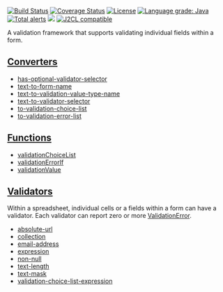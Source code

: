 [![Build Status](https://github.com/mP1/walkingkooka-validation/actions/workflows/build.yaml/badge.svg)](https://github.com/mP1/walkingkooka-validation/actions/workflows/build.yaml/badge.svg)
[![Coverage Status](https://coveralls.io/repos/github/mP1/walkingkooka-validation/badge.svg?branch=master)](https://coveralls.io/repos/github/mP1/walkingkooka-validation?branch=master)
[![License](https://img.shields.io/badge/License-Apache%202.0-blue.svg)](https://opensource.org/licenses/Apache-2.0)
[![Language grade: Java](https://img.shields.io/lgtm/grade/java/g/mP1/walkingkooka-validation.svg?logo=lgtm&logoWidth=18)](https://lgtm.com/projects/g/mP1/walkingkooka-validation/context:java)
[![Total alerts](https://img.shields.io/lgtm/alerts/g/mP1/walkingkooka-validation.svg?logo=lgtm&logoWidth=18)](https://lgtm.com/projects/g/mP1/walkingkooka-validation/alerts/)
![](https://tokei.rs/b1/github/mP1/walkingkooka-validation)
[![J2CL compatible](https://img.shields.io/badge/J2CL-compatible-brightgreen.svg)](https://github.com/mP1/j2cl-central)

A validation framework that supports validating individual fields within a form.

## [Converters](https://github.com/mP1/walkingkooka-convert/blob/master/src/main/java/walkingkooka/convert/Converter.java)

- [has-optional-validator-selector](https://github.com/mP1/walkingkooka-validation/blob/master/src/main/java/walkingkooka/validation/convert/HasOptionalValidatorSelectorConverter.java)
- [text-to-form-name](https://github.com/mP1/walkingkooka-validation/blob/master/src/main/java/walkingkooka/validation/convert/TextToFormNameConverter.java)
- [text-to-validation-value-type-name](https://github.com/mP1/walkingkooka-validation/blob/master/src/main/java/walkingkooka/validation/convert/TextToValidationValueTypeNameConverter.java)
- [text-to-validator-selector](https://github.com/mP1/walkingkooka-validation/blob/master/src/main/java/walkingkooka/validation/convert/TextToValidatorSelectorConverter.java)
- [to-validation-choice-list](https://github.com/mP1/walkingkooka-validation/blob/master/src/main/java/walkingkooka/validation/convert/ValidationChoiceListConverter.java)
- [to-validation-error-list](https://github.com/mP1/walkingkooka-validation/blob/master/src/main/java/walkingkooka/validation/convert/ValidationErrorListConverter.java)

## [Functions](https://github.com/mP1/walkingkooka-tree/blob/master/src/main/java/walkingkooka/tree/expression/function/ExpressionFunction.java)

- [validationChoiceList](https://github.com/mP1/walkingkooka-validation/blob/master/src/main/java/walkingkooka/validation/expression/function/ValidationExpressionFunctionValidationChoiceList.java)
- [validationErrorIf](https://github.com/mP1/walkingkooka-validation/blob/master/src/main/java/walkingkooka/validation/expression/function/ValidationExpressionFunctionValidationErrorIf.java)
- [validationValue](https://github.com/mP1/walkingkooka-validation/blob/master/src/main/java/walkingkooka/validation/expression/function/ValidationExpressionFunctionValidationValue.java)

## [Validators](https://github.com/mP1/walkingkooka-validation/blob/master/src/main/java/walkingkooka/validation/Validator.java)

Within a spreadsheet, individual cells or a fields within a form can have a validator. Each validator can report zero
or more [ValidationError](https://github.com/mP1/walkingkooka-validation/blob/master/src/main/java/walkingkooka/validation/ValidationError.java).

- [absolute-url](https://github.com/mP1/walkingkooka-validation/blob/master/src/main/java/walkingkooka/validation/AbsoluteUrlValidator.java)
- [collection](https://github.com/mP1/walkingkooka-validation/blob/master/src/main/javex/walkingkooka/validation/ValidatorCollection.java)
- [email-address](https://github.com/mP1/walkingkooka-validation/blob/master/src/main/java/walkingkooka/validation/EmailAddressValidator.java)
- [expression](https://github.com/mP1/walkingkooka-validation/blob/master/src/main/java/walkingkooka/validation/ExpressionValidator.java)
- [non-null](https://github.com/mP1/walkingkooka-validation/blob/master/src/main/java/walkingkooka/validation/NonNullValidator.java)
- [text-length](https://github.com/mP1/walkingkooka-validation/blob/master/src/main/java/walkingkooka/validation/TextLengthValidator.java)
- [text-mask](https://github.com/mP1/walkingkooka-validation/blob/master/src/main/java/walkingkooka/validation/TextMaskValidator.java)
- [validation-choice-list-expression](https://github.com/mP1/walkingkooka-validation/blob/master/src/main/javex/walkingkooka/validation/ValidationChoiceListExpressionValidator.java)